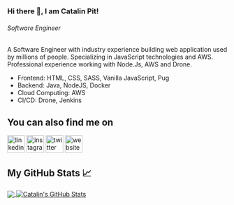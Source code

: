 ### Hi there 👋, I am Catalin Pit!
###### *Software Engineer*

A Software Engineer with industry experience building web application used by millions of people. Specializing in JavaScript technologies and AWS. Professional experience working with Node.Js, AWS and Drone. 

* Frontend: HTML, CSS, SASS, Vanilla JavaScript, Pug
* Backend: Java, NodeJS, Docker
* Cloud Computing: AWS
* CI/CD: Drone, Jenkins 


## You can also find me on
[<img src='https://cdn.jsdelivr.net/npm/simple-icons@3.0.1/icons/linkedin.svg' alt='linkedin' height='40'>](https://www.linkedin.com/in/catalinpit/)  [<img src='https://cdn.jsdelivr.net/npm/simple-icons@3.0.1/icons/instagram.svg' alt='instagram' height='40'>](https://www.instagram.com/catalinmpit/)  [<img src='https://cdn.jsdelivr.net/npm/simple-icons@3.0.1/icons/twitter.svg' alt='twitter' height='40'>](https://twitter.com/@catalinmpit)  [<img src='https://cdn.jsdelivr.net/npm/simple-icons@3.0.1/icons/icloud.svg' alt='website' height='40'>](https://catalins.tech)  

## My GitHub Stats &#x1f4c8;

<a href="https://github.com/catalinpit/catalinpit">
  <img align="center" src="https://github-readme-stats.vercel.app/api/top-langs/?username=catalinpit&hide=java,html&title_color=ffffff&text_color=c9cacc&icon_color=2bbc8a&bg_color=1d1f21" />
</a>
<a href="https://github.com/catalinpit/catalinpit">
  <img align="center" src="https://github-readme-stats.vercel.app/api?username=catalinpit&show_icons=true&line_height=27&count_private=true&title_color=ffffff&text_color=c9cacc&icon_color=2bbc8a&bg_color=1d1f21" alt="Catalin's GitHub Stats" />
</a>

<!--
**catalinpit/catalinpit** is a ✨ _special_ ✨ repository because its `README.md` (this file) appears on your GitHub profile.

Here are some ideas to get you started:

- 🔭 I’m currently working on ...
- 🌱 I’m currently learning ...
- 👯 I’m looking to collaborate on ...
- 🤔 I’m looking for help with ...
- 💬 Ask me about ...
- 📫 How to reach me: ...
- 😄 Pronouns: ...
- ⚡ Fun fact: ...
-->
